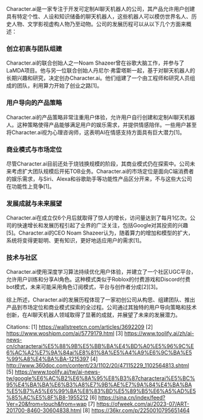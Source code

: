 Character.ai是一家专注于开发可定制AI聊天机器人的公司，其产品允许用户创建具有特定个性、人设和知识储备的聊天机器人，这些机器人可以模仿世界名人、历史人物、文学影视虚构人物乃至动物。公司的发展历程可以从以下几个方面来概述：

### 创立初衷与团队组建
Character.ai的联合创始人之一Noam Shazeer曾在谷歌大脑工作，并参与了LaMDA项目。他与另一位联合创始人丹尼尔·弗雷塔斯一起，基于对聊天机器人的长期兴趣和研究，决定创办Character.ai。他们组建了一个由工程师和研究人员组成的团队，利用算力开始了创业之路[1]。

### 用户导向的产品策略
Character.ai的产品策略非常注重用户体验，允许用户自行创建和定制AI聊天机器人。这种策略使得产品能够满足用户的娱乐需求，并提供情感陪伴。一些用户甚至将Character.ai视为心理咨询师，这表明AI在情感支持方面具有巨大潜力[1]。

### 商业模式与市场定位
尽管Character.ai目前还处于烧钱换规模的阶段，其商业模式仍在探索中。公司未来考虑扩大团队规模后开拓TOB业务。Character.ai的市场定位是面向C端消费者的娱乐需求，与Siri、Alexa和谷歌助手等功能性产品区分开来，不与这些大公司在功能性上竞争[1]。

### 发展成就与未来展望
Character.ai在成立仅6个月后就取得了惊人的增长，访问量达到了每月1亿次。公司的快速增长和发展历程引起了业界的广泛关注，包括Google对其投资的兴趣[5]。Character.ai的CEO Noam Shazeer认为，随着算力的增加和模型的扩大，系统将变得更聪明、更有知识，更好地适应用户的需求[1]。

### 技术与社区
Character.ai使用深度学习算法持续优化用户体验，并建立了一个社区UGC平台，允许用户训练和分享AI角色。这种模式类似于Roblox的付费游戏和Discord付费bot模式，未来可能采用角色订阅模式，平台与创作者分成[2][3]。

综上所述，Character.ai的发展历程体现了一家初创公司从构思、组建团队、推出产品到市场定位和商业模式探索的全过程。公司通过其独特的用户导向策略和技术创新，在AI聊天机器人领域取得了显著的成就，并展望了未来的发展潜力。

Citations:
[1] https://wallstreetcn.com/articles/3692209
[2] https://www.woshipm.com/ai/5779179.html
[3] https://www.toolify.ai/zh/ai-news-cn/characterai%E5%88%9B%E5%BB%BA%E4%BD%A0%E5%96%9C%E6%AC%A2%E7%9A%84ai%E8%81%8A%E5%A4%A9%E6%9C%BA%E5%99%A8%E4%BA%BA-1215397
[4] http://www.360doc.com/content/23/1102/20/47115229_1102564813.shtml
[5] https://www.toolify.ai/tw/ai-news-tw/google%E6%AC%B2%E6%8A%95%E8%B3%87characterai%E5%BC%95%E4%BA%BA%E6%B3%A8%E7%9B%AE%E7%9A%84%E4%BA%BA%E5%B7%A5%E6%99%BA%E8%83%BD%E5%89%B5%E6%A5%AD%E5%85%AC%E5%8F%B8-1955212
[6] https://sina.cn/index/feed?Ver=20&from=touch&from=wap
[7] https://ofweek.com/ai/2023-07/ART-201700-8460-30604838.html
[8] https://36kr.com/p/2250010795651464